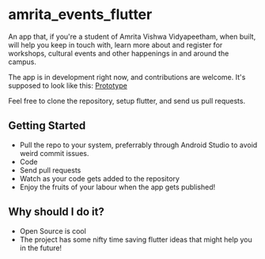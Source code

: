 # amrita_events_flutter

An app that, if you're a student of Amrita Vishwa Vidyapeetham, when built, will help you keep in touch with, learn more about and register for workshops, cultural events and other happenings in and around the campus. 

The app is in development right now, and contributions are welcome. It's supposed to look like this: [Prototype](https://www.figma.com/proto/CDh8J9WTpD8x2rSagsOiGi/Events-App?page-id=0%3A1&node-id=508%3A1479&viewport=288%2C-963%2C0.17&scaling=scale-down&starting-point-node-id=508%3A1479&show-proto-sidebar=1)


Feel free to clone the repository, setup flutter, and send us pull requests.



## Getting Started

* Pull the repo to your system, preferrably through Android Studio to avoid weird commit issues.
* Code 
* Send pull requests
* Watch as your code gets added to the repository
* Enjoy the fruits of your labour when the app gets published!



## Why should I do it?

* Open Source is cool
* The project has some nifty time saving flutter ideas that might help you in the future!
